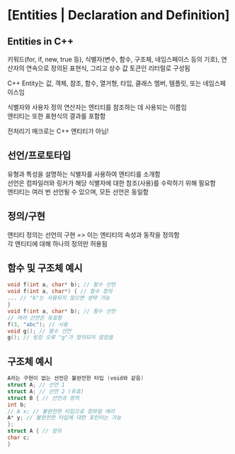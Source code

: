# [Entities | Declaration and Definition]

## Entities in C++

키워드(for, if, new, true 등), 식별자(변수, 함수, 구조체, 네임스페이스 등의 기호), 연산자의 연속으로 정의된 표현식, 그리고 상수 값 토큰인 리터럴로 구성됨   

C++ Entity는 값, 객체, 참조, 함수, 열거형, 타입, 클래스 멤버, 템플릿, 또는 네임스페이스임   

식별자와 사용자 정의 연산자는 엔티티를 참조하는 데 사용되는 이름임   
엔티티는 또한 표현식의 결과를 포함함   

전처리기 매크로는 C++ 엔티티가 아님!   

## 선언/프로토타입
유형과 특성을 설명하는 식별자를 사용하여 엔티티를 소개함   
선언은 컴파일러와 링커가 해당 식별자에 대한 참조(사용)를 수락하기 위해 필요함   
엔티티는 여러 번 선언될 수 있으며, 모든 선언은 동일함   

## 정의/구현
엔티티 정의는 선언의 구현 => 이는 엔티티의 속성과 동작을 정의함   
각 엔티티에 대해 하나의 정의만 허용됨   

## 함수 및 구조체 예시
```cpp
void f(int a, char* b); // 함수 선언
void f(int a, char*) { // 함수 정의
... // "b"는 사용되지 않으면 생략 가능
}
void f(int a, char* b); // 함수 선언
// 여러 선언은 유효함
f(3, "abc"); // 사용
void g(); // 함수 선언
g(); // 링킹 오류 "g"가 정의되지 않았음
```

## 구조체 예시
```cpp
A라는 구현이 없는 선언은 불완전한 타입 (void와 같음)
struct A; // 선언 1
struct A; // 선언 2 (유효)
struct B { // 선언과 정의
int b;
// A x; // 불완전한 타입으로 컴파일 에러
A* y; // 불완전한 타입에 대한 포인터는 가능
};
struct A { // 정의
char c;
}
```
